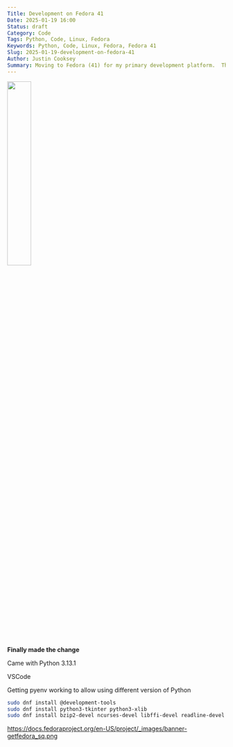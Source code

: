 ```yaml
---
Title: Development on Fedora 41
Date: 2025-01-19 16:00
Status: draft
Category: Code
Tags: Python, Code, Linux, Fedora
Keywords: Python, Code, Linux, Fedora, Fedora 41
Slug: 2025-01-19-development-on-fedora-41
Author: Justin Cooksey
Summary: Moving to Fedora (41) for my primary development platform.  The initial migration.
---
```



<img src="{attach}fedora_ss.png"  width="33%" height="33%">

**Finally made the change**

Came with Python 3.13.1

VSCode

Getting pyenv working to allow using different version of Python

```bash
sudo dnf install @development-tools
sudo dnf install python3-tkinter python3-xlib
sudo dnf install bzip2-devel ncurses-devel libffi-devel readline-devel tk-devel libsqlite3x-devel

```
https://docs.fedoraproject.org/en-US/project/_images/banner-getfedora_sq.png